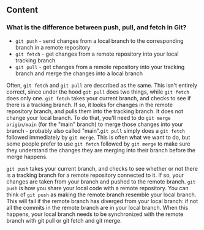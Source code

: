 ## Content

### What is the difference between push, pull, and fetch in Git?

- `git push` - send changes from a local branch to the corresponding branch in a remote repository
- `git fetch` - get changes from a remote repository into your local tracking branch
- `git pull` - get changes from a remote repository into your tracking branch and merge the changes into a local branch

Often, `git fetch` and `git pull` are described as the same. This isn't entirely correct, since under the hood `git pull` does two things, while `git fetch` does only one. `git fetch` takes your current branch, and checks to see if there is a tracking branch. If so, it looks for changes in the remote repository branch, and pulls them into the tracking branch. It does not change your local branch. To do that, you'll need to do `git merge origin/main` (for the "main" branch) to merge those changes into your branch - probably also called "main".`git pull` simply does a `git fetch` followed immediately by `git merge`. This is often what we want to do, but some people prefer to use `git fetch` followed by `git merge` to make sure they understand the changes they are merging into their branch before the merge happens.

`git push` takes your current branch, and checks to see whether or not there is a tracking branch for a remote repository connected to it. If so, your changes are taken from your branch and pushed to the remote branch. `git push` is how you share your local code with a remote repository. You can think of `git push` as making the remote branch resemble your local branch. This will fail if the remote branch has diverged from your local branch: if not all the commits in the remote branch are in your local branch. When this happens, your local branch needs to be synchronized with the remote branch with git pull or git fetch and git merge.
